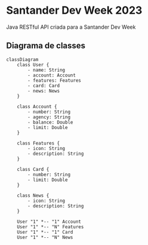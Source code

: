 # Santander Dev Week 2023

Java RESTful API criada para a Santander Dev Week

## Diagrama de classes

```mermaid
classDiagram
    class User {
        - name: String
        - account: Account
        - features: Features
        - card: Card
        - news: News
    }

    class Account {
        - number: String
        - agency: String
        - balance: Double
        - limit: Double
    }

    class Features {
        - icon: String
        - description: String
    }

    class Card {
        - number: String
        - limit: Double
    }

    class News {
        - icon: String
        - description: String
    }

    User "1" *-- "1" Account
    User "1" *-- "N" Features
    User "1" *-- "1" Card
    User "1" *-- "N" News
```
